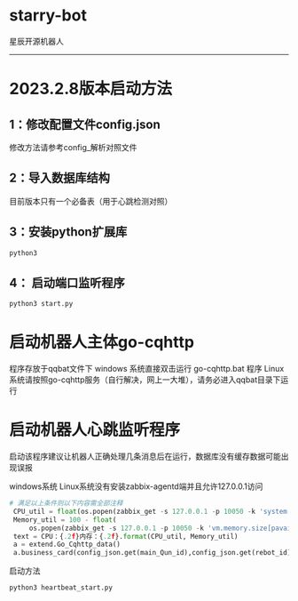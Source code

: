 # starry-bot
星辰开源机器人

---
# 2023.2.8版本启动方法
## 1：修改配置文件config.json
修改方法请参考config_解析对照文件
## 2：导入数据库结构
目前版本只有一个必备表（用于心跳检测对照）
## 3：安装python扩展库
```python
python3 
```
## 4： 启动端口监听程序
```python
python3 start.py
```
# 启动机器人主体go-cqhttp
程序存放于qqbat文件下
windows 系统直接双击运行 go-cqhttp.bat 程序
Linux系统请按照go-cqhttp服务（自行解决，网上一大堆），请务必进入qqbat目录下运行

# 启动机器人心跳监听程序
启动该程序建议让机器人正确处理几条消息后在运行，数据库没有缓存数据可能出现误报

windows系统 Linux系统没有安装zabbix-agentd端并且允许127.0.0.1访问

```python
# 满足以上条件则以下内容需全部注释
 CPU_util = float(os.popen(zabbix_get -s 127.0.0.1 -p 10050 -k 'system.cpu.util').read().split()[0])
 Memory_util = 100 - float(
     os.popen(zabbix_get -s 127.0.0.1 -p 10050 -k 'vm.memory.size[pavailable]').read().split()[0])
 text = CPU：{.2f}内存：{.2f}.format(CPU_util, Memory_util)
 a = extend.Go_Cqhttp_data()
 a.business_card(config_json.get(main_Qun_id),config_json.get(rebot_id), text)
```
启动方法
```python
python3 heartbeat_start.py
```

